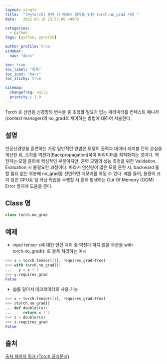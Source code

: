 ```yaml
---
layout: single
title:  "[Pytorch] 훈련 시 메모리 절약을 위한 torch.no_grad 사용 "
date:   2022-03-16 23:57:00 +0900

categories:
  - python
tags: [python, pytorch]

author_profile: true
sidebar:
  nav: "docs"

toc: true
toc_label: "목록"
toc_icon: "bars"
toc_sticky: true 

sitemap:
  changefreq: daily
  priority : 1.0
---
```


Torch 로 선언된 신경망의 변수들 중 조정할 필요가 없는 파라미터를 컨텍스트 매니저(context manager)의 no_grad로 제어하는 방법에 대하여 서술한다.
## 설명
인공신경망을 훈련하는 가장 일반적인 방법은 모델의 출력과 데이터 레이블 간의 손실을 계산한 뒤, 오차를 역전파(Backpropagation)하여 파라미터를 최적화하는 것이다. 역전파는 모델 훈련에 핵심적인 부분이지만, 훈련 모델의 성능 측정을 위한 Validation, Evaluation 시 불필요한 과정이다.  따라서 연산량이 많은 모델 훈련 시,  backward 를 할 필요 없는 부분에 no_grad를 선언하면 메모리를 아낄 수 있다. 예를 들어, 용량이 크지 않은 GPU로 딥 러닝 학습을 수행할 시 흔히 발생하는 Out Of Memory (OOM) Error 방지에 도움을 준다.
## Class 명
```python
class torch.no_grad
```
## 예제
* input tensor x에 대한 연산 처리 중 역전파 하지 않을 부분을 with torch.no_grad(): 로 블록 처리하는 예시  
```python
>>> x = torch.tensor([1], requires_grad=True)
>>> with torch.no_grad():
...   y = x * 2
>>> y.requires_grad
False
```
* @를 달아서 데코레이터로 사용 가능
```python
>>> x = torch.tensor([1], requires_grad=True)
>>> @torch.no_grad()
... def doubler(x):
...     return x * 2
>>> z = doubler(x)
>>> z.requires_grad
False
```

## 출처
[출처 페이지 링크 (Torch 공식문서)](https://pytorch.org/docs/stable/generated/torch.no_grad.html)
